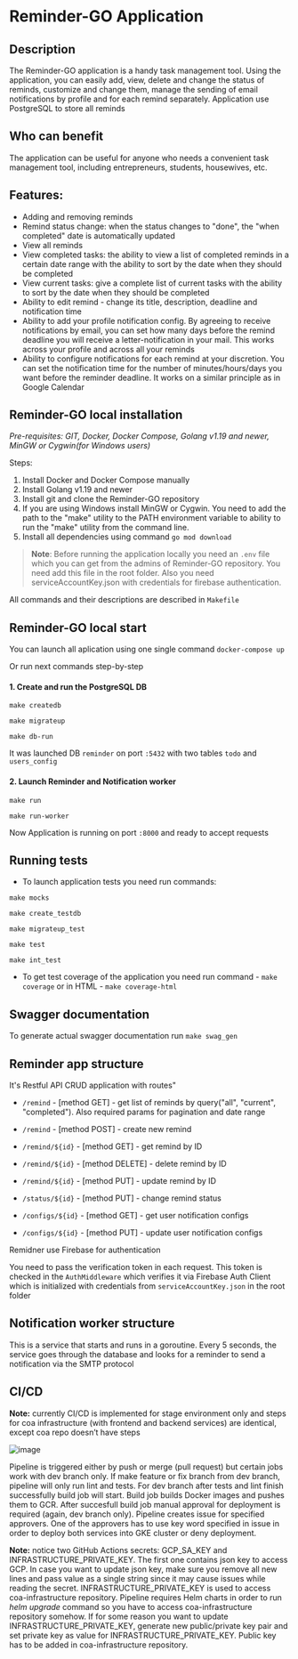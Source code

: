 
# Reminder-GO Application

## Description
The Reminder-GO application is a handy task management tool. Using the application, you can easily add, view, delete and change the status of reminds, customize and change them, manage the sending of email notifications by profile and for each remind separately. Application use PostgreSQL to store all reminds

## Who can benefit
The application can be useful for anyone who needs a convenient task management tool, including entrepreneurs, students, housewives, etc.

## Features: 
- Adding and removing reminds
- Remind status change: when the status changes to "done", the "when completed" date is automatically updated
- View all reminds
- View completed tasks: the ability to view a list of completed reminds in a certain date range with the ability to sort by the date when they should be completed 
- View current tasks: give a complete list of current tasks with the ability to sort by the date when they should be completed 
- Ability to edit remind - change its title, description, deadline and notification time
- Ability to add your profile notification config. By agreeing to receive notifications by email, you can set how many days before the remind deadline you will receive a letter-notification in your mail. This works across your profile and across all your reminds
- Ability to configure notifications for each remind at your discretion. You can set the notification time for the number of minutes/hours/days you want before the reminder deadline. It works on a similar principle as in Google Calendar

## **Reminder-GO local installation**
_Pre-requisites: GIT, Docker, Docker Compose, Golang v1.19 and newer, MinGW or Cygwin(for Windows users)_

Steps:
1. Install Docker and Docker Compose manually
2. Install Golang v1.19 and newer
3. Install git and clone the Reminder-GO repository
4. If you are using Windows install MinGW or Cygwin. You need to add the path to the "make" utility to the PATH environment variable to ability to run the "make" utility from the command line.
5. Install all dependencies using command `go mod download`

 
> **Note**: Before running the application locally you need an `.env` file which you can get from the admins of Reminder-GO repository. You need add this file in the root folder. Also you need serviceAccountKey.json with credentials for firebase authentication.

All commands and their descriptions are described in `Makefile`

## Reminder-GO local start
You can launch all aplication using one single command `docker-compose up`

Or run next commands step-by-step
#### 1. Create and run the PostgreSQL DB

`make createdb`

`make migrateup`

`make db-run`

It was launched DB `reminder` on port `:5432` with two tables `todo` and `users_config`

#### 2. Launch Reminder and Notification worker

`make run`

`make run-worker`

Now Application is running on port `:8000` and ready to accept requests

## Running tests
- To launch application tests you need run commands:

`make mocks`

`make create_testdb`

`make migrateup_test`

`make test`

`make int_test`

- To get test coverage of the application you need run command - `make coverage` or in HTML - `make coverage-html`

## Swagger documentation

To generate actual swagger documentation run `make swag_gen`

## Reminder app structure

It's Restful API CRUD application with routes"

- `/remind` - [method GET] - get list of reminds by query("all", "current", "completed"). Also required params for pagination and date range

- `/remind` - [method POST] - create new remind

- `/remind/${id}` - [method GET] - get remind by ID

- `/remind/${id}` - [method DELETE] - delete remind by ID

- `/remind/${id}` - [method PUT] - update remind by ID

- `/status/${id}` - [method PUT] - change remind status

- `/configs/${id}` - [method GET] - get user notification configs 

- `/configs/${id}` - [method PUT] - update user notification configs

Remidner use Firebase for authentication

You need to pass the verification token in each request. This token is checked in the `AuthMiddleware` which verifies it via Firebase Auth Client which is initialized with credentials from `serviceAccountKey.json` in the root folder 

## Notification worker  structure
This is a service that starts and runs in a goroutine. Every 5 seconds, the service goes through the database and looks for a reminder to send a notification via the SMTP protocol

## CI/CD
**Note:** currently CI/CD is implemented for stage environment only and steps for coa infrastructure (with frontend and backend services) are identical, except coa repo doesn’t have steps

![image](https://github.com/red-rocket-software/reminder-go/assets/73254444/f2667561-4cb7-4cf8-bfc3-a5168a1a099b)


Pipeline is triggered either by push or merge (pull request) but certain jobs work with dev branch only. If make feature or fix branch from dev branch, pipeline will only run lint and tests. For dev branch after tests and lint finish successfully build job will start. Build job builds Docker images and pushes them to GCR. After succesfull build job manual approval for deployment is required (again, dev branch only). Pipeline creates issue for specified approvers. One of the approvers has to use key word specified in issue in order to deploy both services into GKE cluster or deny deployment.

**Note:** notice two GitHub Actions secrets: GCP_SA_KEY and INFRASTRUCTURE_PRIVATE_KEY. The first one contains json key to access GCP. In case you want to update json key, make sure you remove all new lines and pass value as a single string since it may cause issues while reading the secret. INFRASTRUCTURE_PRIVATE_KEY is used to access coa-infrastructure repository. Pipeline requires Helm charts in order to run *helm upgrade* command so you have to access coa-infrastructure repository somehow. If for some reason you want to update INFRASTRUCTURE_PRIVATE_KEY, generate new public/private key pair and set private key as value for INFRASTRUCTURE_PRIVATE_KEY. Public key has to be added in coa-infrastructure repository.
